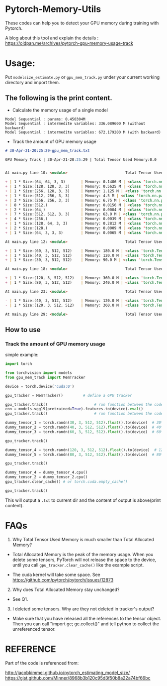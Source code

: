 # Pytorch-Memory-Utils

These codes can help you to detect your GPU memory during training with Pytorch.

A blog about this tool and explain the details : https://oldpan.me/archives/pytorch-gpu-memory-usage-track

# Usage:

Put ``modelsize_estimate.py`` or ``gpu_mem_track.py`` under your current working directory and import them.

## The following is the print content.

- Calculate the memory usage of a single model
```
Model Sequential : params: 0.450304M
Model Sequential : intermedite variables: 336.089600 M (without backward)
Model Sequential : intermedite variables: 672.179200 M (with backward)
```
- Track the amount of GPU memory usage
```markdown
# 30-Apr-21-20:25:29-gpu_mem_track.txt

GPU Memory Track | 30-Apr-21-20:25:29 | Total Tensor Used Memory:0.0    Mb Total Used Memory:0.0    Mb


At main.py line 10: <module>                          Total Tensor Used Memory:0.0    Mb Total Allocated Memory:0.0    Mb

+ | 1 * Size:(64, 64, 3, 3)       | Memory: 0.1406 M | <class 'torch.nn.parameter.Parameter'> | torch.float32
+ | 1 * Size:(128, 128, 3, 3)     | Memory: 0.5625 M | <class 'torch.nn.parameter.Parameter'> | torch.float32
+ | 1 * Size:(256, 128, 3, 3)     | Memory: 1.125 M | <class 'torch.nn.parameter.Parameter'> | torch.float32
+ | 1 * Size:(512, 256, 3, 3)     | Memory: 4.5 M | <class 'torch.nn.parameter.Parameter'> | torch.float32
+ | 3 * Size:(256, 256, 3, 3)     | Memory: 6.75 M | <class 'torch.nn.parameter.Parameter'> | torch.float32
+ | 8 * Size:(512,)               | Memory: 0.0156 M | <class 'torch.nn.parameter.Parameter'> | torch.float32
+ | 2 * Size:(64,)                | Memory: 0.0004 M | <class 'torch.nn.parameter.Parameter'> | torch.float32
+ | 7 * Size:(512, 512, 3, 3)     | Memory: 63.0 M | <class 'torch.nn.parameter.Parameter'> | torch.float32
+ | 4 * Size:(256,)               | Memory: 0.0039 M | <class 'torch.nn.parameter.Parameter'> | torch.float32
+ | 1 * Size:(128, 64, 3, 3)      | Memory: 0.2812 M | <class 'torch.nn.parameter.Parameter'> | torch.float32
+ | 2 * Size:(128,)               | Memory: 0.0009 M | <class 'torch.nn.parameter.Parameter'> | torch.float32
+ | 1 * Size:(64, 3, 3, 3)        | Memory: 0.0065 M | <class 'torch.nn.parameter.Parameter'> | torch.float32

At main.py line 12: <module>                          Total Tensor Used Memory:76.4   Mb Total Allocated Memory:76.4   Mb

+ | 1 * Size:(60, 3, 512, 512)    | Memory: 180.0 M | <class 'torch.Tensor'> | torch.float32
+ | 1 * Size:(40, 3, 512, 512)    | Memory: 120.0 M | <class 'torch.Tensor'> | torch.float32
+ | 1 * Size:(30, 3, 512, 512)    | Memory: 90.0 M | <class 'torch.Tensor'> | torch.float32

At main.py line 18: <module>                          Total Tensor Used Memory:466.4  Mb Total Allocated Memory:466.4  Mb

+ | 1 * Size:(120, 3, 512, 512)   | Memory: 360.0 M | <class 'torch.Tensor'> | torch.float32
+ | 1 * Size:(80, 3, 512, 512)    | Memory: 240.0 M | <class 'torch.Tensor'> | torch.float32

At main.py line 23: <module>                          Total Tensor Used Memory:1066.4 Mb Total Allocated Memory:1066.4 Mb

- | 1 * Size:(40, 3, 512, 512)    | Memory: 120.0 M | <class 'torch.Tensor'> | torch.float32
- | 1 * Size:(120, 3, 512, 512)   | Memory: 360.0 M | <class 'torch.Tensor'> | torch.float32

At main.py line 29: <module>                          Total Tensor Used Memory:586.4  Mb Total Allocated Memory:586.4  Mb
```

## How to use

### Track the amount of GPU memory usage
simple example:

```python
import torch

from torchvision import models
from gpu_mem_track import MemTracker

device = torch.device('cuda:0')

gpu_tracker = MemTracker()         # define a GPU tracker

gpu_tracker.track()                     # run function between the code line where uses GPU
cnn = models.vgg19(pretrained=True).features.to(device).eval()
gpu_tracker.track()                     # run function between the code line where uses GPU

dummy_tensor_1 = torch.randn(30, 3, 512, 512).float().to(device)  # 30*3*512*512*4/1024/1024 = 90.00M
dummy_tensor_2 = torch.randn(40, 3, 512, 512).float().to(device)  # 40*3*512*512*4/1024/1024 = 120.00M
dummy_tensor_3 = torch.randn(60, 3, 512, 512).float().to(device)  # 60*3*512*512*4/1024/1024 = 180.00M

gpu_tracker.track()

dummy_tensor_4 = torch.randn(120, 3, 512, 512).float().to(device)  # 120*3*512*512*4/1024/1024 = 360.00M
dummy_tensor_5 = torch.randn(80, 3, 512, 512).float().to(device)  # 80*3*512*512*4/1024/1024 = 240.00M

gpu_tracker.track()

dummy_tensor_4 = dummy_tensor_4.cpu()
dummy_tensor_2 = dummy_tensor_2.cpu()
gpu_tracker.clear_cache() # or torch.cuda.empty_cache()

gpu_tracker.track()
```
This will output a ``.txt`` to current dir and the content of output is above(print content).

# FAQs

1. Why Total Tensor Used Memory is much smaller than Total Allocated Memory?

* Total Allocated Memory is the peak of the memory usage. When you delete some tensors, PyTorch will not release the space to the device, until you call ``gpu_tracker.clear_cache()`` like the example script.

* The cuda kernel will take some space. See https://github.com/pytorch/pytorch/issues/12873

2. Why does Total Allocated Memory stay unchanged?

* See Q1.

3. I deleted some tensors. Why are they not deleted in tracker's output?

* Make sure that you have released all the references to the tensor object. Then you can call "import gc; gc.collect()" and tell python to collect the unreferenced tensor.

# REFERENCE
Part of the code is referenced from:

http://jacobkimmel.github.io/pytorch_estimating_model_size/ 
https://gist.github.com/MInner/8968b3b120c95d3f50b8a22a74bf66bc

